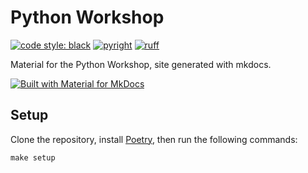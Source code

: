 # Python Workshop
[![code style: black](https://img.shields.io/badge/code%20style-black-000000.svg)](https://github.com/psf/black)
[![pyright](https://microsoft.github.io/pyright/img/pyright_badge.svg)](https://microsoft.github.io/pyright/)
[![ruff](https://img.shields.io/endpoint?url=https://raw.githubusercontent.com/charliermarsh/ruff/main/assets/badge/v2.json&labelColor=202235)](https://github.com/astral-sh/ruff)

Material for the Python Workshop, site generated with mkdocs.

[![Built with Material for MkDocs](https://img.shields.io/badge/Material_for_MkDocs-526CFE?style=for-the-badge&logo=MaterialForMkDocs&logoColor=white)](https://squidfunk.github.io/mkdocs-material/)

## Setup
Clone the repository, install [Poetry](https://python-poetry.org/docs/#installation), then run the following commands:

```shell
make setup
```
